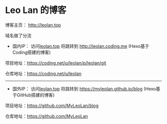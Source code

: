 # Leo Lan 的博客
博客主页：
http://leolan.top

域名做了分流

* 国内IP：
访问[leolan.top] 将跳转到
 http://leolan.coding.me  (Hexo基于Coding搭建的博客)

项目地址：https://coding.net/u/leolan/p/leolan/git

仓库地址：https://coding.net/u/leolan

---
* 国外IP：
访问[leolan.top] 将跳转到
 https://myleolan.github.io/blog   (Hexo基于GitHub搭建的博客)

项目地址：https://github.com/MyLeoLan/blog

仓库地址：https://github.com/MyLeoLan


[leolan.top]:http://leolan.top